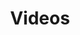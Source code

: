 ---
layout: video_index
title: Videos
category: videos
permalink: /videos/
intro: "Collection de créations, d'interviews et de conseils mettant à l'honneur les designers & les développeurs qui tentent chaque jour d'améliorer le quotidien de milliards de personnes."
bgimgheader: false
text-twtr: "En train d'explorer la collection de vidéos du @MagDuWebdesign"
current_nav: all
---